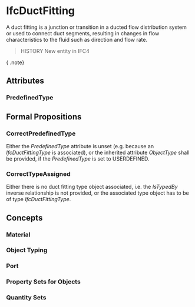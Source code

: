 # IfcDuctFitting

A duct fitting is a junction or transition in a ducted flow distribution system or used to connect duct segments, resulting in changes in flow characteristics to the fluid such as direction and flow rate.

> HISTORY  New entity in IFC4

{ .note}
>

## Attributes

### PredefinedType


## Formal Propositions

### CorrectPredefinedType
Either the _PredefinedType_ attribute is unset (e.g. because an _IfcDuctFittingType_ is associated), or the inherited attribute _ObjectType_ shall be provided, if the _PredefinedType_ is set to USERDEFINED.

### CorrectTypeAssigned
Either there is no duct fitting type object associated, i.e. the _IsTypedBy_ inverse relationship is not provided, or the associated type object has to be of type _IfcDuctFittingType_.

## Concepts

### Material


### Object Typing


### Port


### Property Sets for Objects


### Quantity Sets


